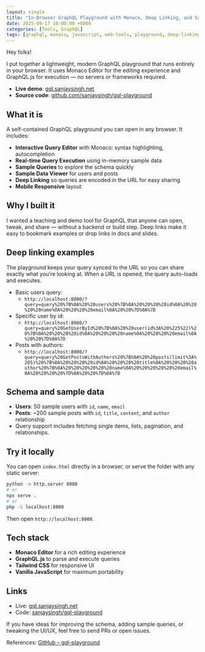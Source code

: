 ```yaml
---
layout: single
title: "In-Browser GraphQL Playground with Monaco, Deep Linking, and Sample Data"
date: 2025-09-17 10:00:00 +0000
categories: [Tools, GraphQL]
tags: [graphql, monaco, javascript, web-tools, playground, deep-linking]
---
```


Hey folks!

I put together a lightweight, modern GraphQL playground that runs entirely in your browser. It uses Monaco Editor for the editing experience and GraphQL.js for execution — no servers or frameworks required.

- **Live demo**: [gql.sanjaysingh.net](https://gql.sanjaysingh.net)
- **Source code**: [github.com/sanjaysingh/gql-playground](https://github.com/sanjaysingh/gql-playground)

## What it is

A self-contained GraphQL playground you can open in any browser. It includes:

- **Interactive Query Editor** with Monaco: syntax highlighting, autocompletion
- **Real-time Query Execution** using in-memory sample data
- **Sample Queries** to explore the schema quickly
- **Sample Data Viewer** for users and posts
- **Deep Linking** so queries are encoded in the URL for easy sharing
- **Mobile Responsive** layout

## Why I built it

I wanted a teaching and demo tool for GraphQL that anyone can open, tweak, and share — without a backend or build step. Deep links make it easy to bookmark examples or drop links in docs and slides.

## Deep linking examples

The playground keeps your query synced to the URL so you can share exactly what you’re looking at. When a URL is opened, the query auto-loads and executes.

- Basic users query:
  - `http://localhost:8000/?query=query%20%7B%0A%20%20users%20%7B%0A%20%20%20%20id%0A%20%20%20%20name%0A%20%20%20%20email%0A%20%20%7D%0A%7D`
- Specific user by id:
  - `http://localhost:8000/?query=query%20GetUserById%20%7B%0A%20%20user(id%3A%20%225%22)%20%7B%0A%20%20%20%20id%0A%20%20%20%20name%0A%20%20%20%20email%0A%20%20%7D%0A%7D`
- Posts with authors:
  - `http://localhost:8000/?query=query%20GetPostsWithAuthors%20%7B%0A%20%20posts(limit%3A%205)%20%7B%0A%20%20%20%20id%0A%20%20%20%20title%0A%20%20%20%20author%20%7B%0A%20%20%20%20%20%20name%0A%20%20%20%20%20%20email%0A%20%20%20%20%7D%0A%20%20%7D%0A%7D`

## Schema and sample data

- **Users**: 50 sample users with `id`, `name`, `email`
- **Posts**: ~200 sample posts with `id`, `title`, `content`, and `author` relationship
- Query support includes fetching single items, lists, pagination, and relationships.

## Try it locally

You can open `index.html` directly in a browser, or serve the folder with any static server:

```bash
python -m http.server 8000
# or
npx serve .
# or
php -S localhost:8000
```

Then open `http://localhost:8000`.

## Tech stack

- **Monaco Editor** for a rich editing experience
- **GraphQL.js** to parse and execute queries
- **Tailwind CSS** for responsive UI
- **Vanilla JavaScript** for maximum portability

## Links

- Live: [gql.sanjaysingh.net](https://gql.sanjaysingh.net)
- Code: [sanjaysingh/gql-playground](https://github.com/sanjaysingh/gql-playground)

If you have ideas for improving the schema, adding sample queries, or tweaking the UI/UX, feel free to send PRs or open issues.

References: [GitHub – gql-playground](https://github.com/sanjaysingh/gql-playground) 
